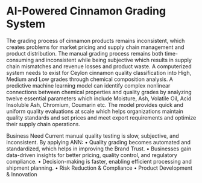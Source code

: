 # AI-Powered Cinnamon Grading System

The grading process of cinnamon products remains inconsistent, which creates problems for market pricing and supply chain management and product distribution. The manual grading process remains both time-consuming and inconsistent while being subjective which results in supply chain mismatches and revenue losses and product waste. A computerized system needs to exist for Ceylon cinnamon quality classification into High, Medium and Low grades through chemical composition analysis. A predictive machine learning model can identify complex nonlinear connections between chemical properties and quality grades by analyzing twelve essential parameters which include Moisture, Ash, Volatile Oil, Acid Insoluble Ash, Chromium, Coumarin etc. The model provides quick and uniform quality evaluations at scale which helps organizations maintain quality standards and set prices and meet export requirements and optimize their supply chain operations.

Business Need
Current manual quality testing is slow, subjective, and inconsistent. By applying ANN:
•	Quality grading becomes automated and standardized, which helps in improving the Brand Trust.
•	Businesses gain data-driven insights for better pricing, quality control, and regulatory compliance.
•	Decision-making is faster, enabling efficient processing and shipment planning.
•	Risk Reduction & Compliance
•	Product Development & Innovation



